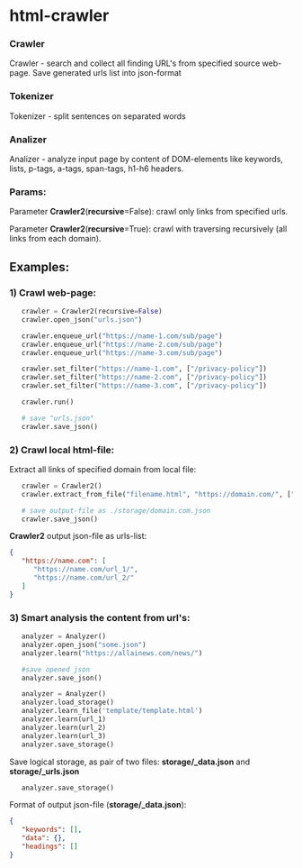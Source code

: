 # html-crawler

### Crawler
Crawler - search and collect all finding URL's from specified source web-page. Save generated urls list into json-format

### Tokenizer
Tokenizer - split sentences on separated words

### Analizer
Analizer - analyze input page by content of DOM-elements like keywords, lists, p-tags, a-tags, span-tags, h1-h6 headers.

### Params:
Parameter **Crawler2**(**recursive**=False): crawl only links from specified urls.

Parameter **Crawler2**(**recursive**=True): crawl with traversing recursively (all links from each domain).

## Examples:
### 1) Crawl web-page:
```python
   crawler = Crawler2(recursive=False)
   crawler.open_json("urls.json")

   crawler.enqueue_url("https://name-1.com/sub/page")
   crawler.enqueue_url("https://name-2.com/sub/page")
   crawler.enqueue_url("https://name-3.com/sub/page")

   crawler.set_filter("https://name-1.com", ["/privacy-policy"])
   crawler.set_filter("https://name-2.com", ["/privacy-policy"])
   crawler.set_filter("https://name-3.com", ["/privacy-policy"])

   crawler.run()

   # save "urls.json"
   crawler.save_json()
```
### 2) Crawl local html-file:
Extract all links of specified domain from local file:
```python
   crawler = Crawler2()
   crawler.extract_from_file("filename.html", "https://domain.com/", ["/privacy-policy"])

   # save output-file as ./storage/domain.com.json
   crawler.save_json()
```
**Crawler2** output json-file as urls-list:
```json
{
   "https://name.com": [
      "https://name.com/url_1/",
      "https://name.com/url_2/"
   ]
}
```
### 3) Smart analysis the content from url's:
```python
   analyzer = Analyzer()
   analyzer.open_json("some.json")
   analyzer.learn("https://allainews.com/news/")

   #save opened json
   analyzer.save_json()
```

```python
   analyzer = Analyzer()
   analyzer.load_storage()
   analyzer.learn_file('template/template.html')
   analyzer.learn(url_1)
   analyzer.learn(url_2)
   analyzer.learn(url_3)
   analyzer.save_storage()
```
Save logical storage, as pair of two files: **storage/_data.json** and **storage/_urls.json**
```python
   analyzer.save_storage()
```
Format of output json-file (**storage/_data.json**):
```json
{
   "keywords": [],
   "data": {},
   "headings": []
}
```
